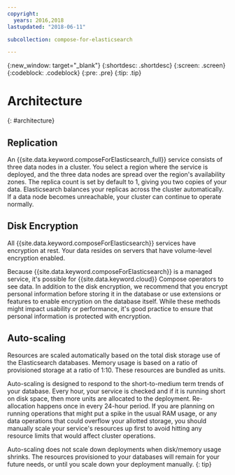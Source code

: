 ```yaml
---
copyright:
  years: 2016,2018
lastupdated: "2018-06-11"

subcollection: compose-for-elasticsearch

---
```


{:new_window: target="_blank"}
{:shortdesc: .shortdesc}
{:screen: .screen}
{:codeblock: .codeblock}
{:pre: .pre}
{:tip: .tip}

# Architecture 
{: #architecture}


## Replication
An {{site.data.keyword.composeForElasticsearch_full}} service consists of three data nodes in a cluster. You select a region where the service is deployed, and the three data nodes are spread over the region's availability zones. The replica count is set by default to 1, giving you two copies of your data. Elasticsearch balances your replicas across the cluster automatically. If a data node becomes unreachable, your cluster can continue to operate normally.
   
## Disk Encryption

All {{site.data.keyword.composeForElasticsearch}} services have encryption at rest. Your data resides on servers that have volume-level encryption enabled. 

Because {{site.data.keyword.composeForElasticsearch}} is a managed service, it's possible for {{site.data.keyword.cloud}} Compose operators to see data. In addition to the disk encryption, we recommend that you encrypt personal information before storing it in the database or use extensions or features to enable encryption on the database itself. While these methods might impact usability or performance, it's good practice to ensure that personal information is protected with encryption.

## Auto-scaling

Resources are scaled automatically based on the total disk storage use of the Elasticsearch databases. Memory usage is based on a ratio of provisioned storage at a ratio of 1:10. These resources are bundled as units.

Auto-scaling is designed to respond to the short-to-medium term trends of your database. Every hour, your service is checked and if it is running short on disk space, then more units are allocated to the deployment. Re-allocation happens once in every 24-hour period. If you are planning on running operations that might put a spike in the usual RAM usage, or any data operations that could overflow your allotted storage, you should manually scale your service's resources up first to avoid hitting any resource limits that would affect cluster operations.

Auto-scaling does not scale down deployments when disk/memory usage shrinks. The resources provisioned to your databases will remain for your future needs, or until you scale down your deployment manually.
{: tip}